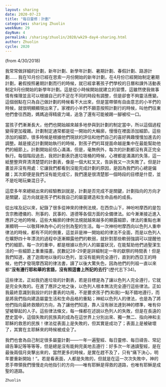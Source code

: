 ```yaml
---
layout: sharing
date: 2020-07-23
title: "每日靈修：計劃"
categories: sharing Zhuolin
weekNum: 29
dayNum: 4
permalink: /sharing/zhuolin/2020/wk29-day4-sharing.html
author: Zhuolin
cycle: 2020
---
```

(from 4/30/2018)

我常常做詳細的計劃，新年計劃、新學年計劃、暑期計劃、春假計劃、路游計劃...... 我在10月份已經在思索一月份開始的新年計劃，在4月份已經開始制定暑期計劃，暑假按照暑期計劃而行的時候，就已經拿著孩子們學校的日曆和課外活動表制定9月份開始的新學年計劃。這是從小時候開始就建立的習慣，這雖然使我做事情有條理並且可以根據自己的不足在不同的時段有調整，但是卻會不夠靈活應變。這個弱點在只為自己做計劃的時候看不大出來，但是當帶領有自由意志的小羊們的時候，就很明顯顯現出來了。家裡的小羊們不願意按照計劃行的時候，叫他們往東他們會往西跑，媽媽追得精疲力竭，追急了還有可能被踢一腳被咬一口。  

當孩子們漸漸長大，他們也開始越來越多地參與到計劃的制定當中，所以這個過程變得更加複雜。計劃制定通常都是從一開始的大輪廓，慢慢在裡面添加細節。這些添加的細節，很多時候是根據他們現狀的評估和他們自己的喜好興趣慢慢加進去的調整。越是接近計劃開始執行的時候，對孩子們的耳提面命越是集中在最能幫助他們的細節上。計劃開始前信心滿滿，但是，毫無例外，每次的計劃都沒有真正完全執行。每個階段過去，我把計劃表扔進垃圾桶的時候，心裡都是滿滿的失落，這一紙整整齊齊清清楚楚的計劃表，像是一個大紅叉叉，告訴我又一次失敗了。但是計畫並非沒有用處：它讓我們都看到沒能完成計劃的原因，是因為我們的心總是偏離；其次即便是我們沒有能完成它，我們還是很清楚那一個時段的目標是什麼，並不是吃喝玩樂混日子。  

這麼多年來總結出來的經驗教訓就是，計劃是否完成不是關鍵，計劃指向的方向才是關鍵，這方向就是孩子們和我自己的屬靈建造和生命品格的成長。  

從出埃及記以來，紀錄了很多從神來的律例法規，在西奈山下，神吩咐摩西的是包含宗教禮儀的、刑事的、民事的、道德等各個方面的全備律法。如今漸漸接近進入應許之地的時候，這些大輪廓的律例法規就越來越多的顯露細節，律法的重點也漸漸顯明——以敬拜神為中心的分別為聖的生活。每一次神吩咐摩西向以色列人重申律法的時候，都有不同的側重，這並非是神一開始給的律法不全面，而是以色列人在曠野四十年漂流的過程中逐漸顯露他們的軟弱，就針對那些軟弱強調可以提醒他們的細節。每一次的重申，都是根據以色列人的屬靈狀況，在能幫助他們過聖潔生活的一些細節上重重描畫。民數記28-29更是詳細制定一年的獻祭的時間表！但是我們知道，進了迦南地以後的以色列，並沒有能夠完全遵行，直到約西亞王的時候，他們才發現摩西寫的律法書，讀了以後大驚失色，因為他們的列祖一直以來都“**沒有遵行耶和華的言語，沒有照這書上所記的去行**”(歷代志下34)。  

這些律法，正如我扔進垃圾的計劃表，若是目標是為了讓以色列人完全遵行，它就是完全失敗的。在進了應許之地之後，以色列人根本無法完全遵行這些律法。正如我最終意識到我設計的計畫表的功用，不是要求孩子們(和我)一點不錯地遵行，而是將我們指向建造屬靈生活和生命品格的重點；神給以色列人的律法，也是為了將他們指向最終救贖的方向，為了讓他們知道，靠人沒有辦法達到神的標準，唯有仰望被舉起的人子。這些律法條文，每一條都在述說以色列人的失敗，但是在長遠的歷史當中，這個失敗的民族真的成為在這世界上分別出來、獨一無二、指向神和主耶穌的救恩的民族！律法從表面上是失敗的，但其實是成功了；表面上是被破壞了，其實在主耶穌來的時候被成全了。  

我們也會為自己制定很多屬靈計劃——一年一遍聖經、每日靈修、每日禱告、常記禱告筆記等等等等，但是總是沒有能夠完美地去遵行：好多次一年通讀聖經，是在最後兩個月突擊出來的，當然更多的時候，是實在趕不及了，只有“痛下決心，明年要重新開始！”。若是看表面，人都是失敗的，但就是在這一次次失敗中，神的恩手帶領我們慢慢走向他指引的方向——唯有耶穌是得救的道路，也唯有耶穌是成聖的道路。  

`Zhuolin`  


